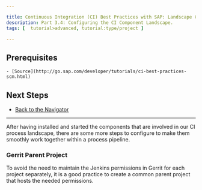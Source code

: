 ```yaml
---

title: Continuous Integration (CI) Best Practices with SAP: Landscape Configuration
description: Part 3.4: Configuring the CI Component Landscape.
tags: [  tutorial>advanced, tutorial:type/project ]

---
```


## Prerequisites  

    - [Source](http://go.sap.com/developer/tutorials/ci-best-practices-scm.html)
 

## Next Steps

  - [Back to the Navigator](http://go.sap.com/developer/tutorials/ci-best-practices-intro.html)
  
---


After having installed and started the components that are involved in our CI process landscape, there are some more steps to configure to make them smoothly work together within a process pipeline.


### Gerrit Parent Project

To avoid the need to maintain the Jenkins permissions in Gerrit for each project separately, it is a good practice to create a common parent project that hosts the needed permissions.
